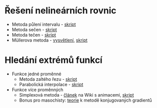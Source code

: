 # Řešení nelineárních rovnic
* Metoda půlení intervalu - [skript](pulintervalu.m)
* Metoda sečen - [skript](secny.m)
* Metoda tečen - [skript](tecny.m)
* Müllerova metoda - [vysvětlení](teorie_Mullerova_metoda.pdf), [skript](muller.m)

# Hledání extrémů funkcí
* Funkce jedné proměnné
  * Metoda zaltého řezu - [skript](zlatyrez.m)
  * Parabolická interpolace - [skript](parabolickaint.m)
* Funkce více proměnných
  * Simplexová metoda - [článek](https://en.wikipedia.org/wiki/Nelder%E2%80%93Mead_method) na Wiki s animacemi, [skript](simplexm.m)
  * Bonus pro masochisty: [teorie](poznamky_konjug_smery_a_gradienty.pdf) k metodě konjugovaných gradientů
